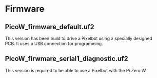 # Firmware

## PicoW_firmware_default.uf2

This version has been build to drive a Pixelbot using a specially designed PCB. It uses a USB connection for programming. 


## PicoW_firwmare_serial1_diagnostic.uf2

This version is required to be able to use a Pixelbot with the Pi Zero W.
